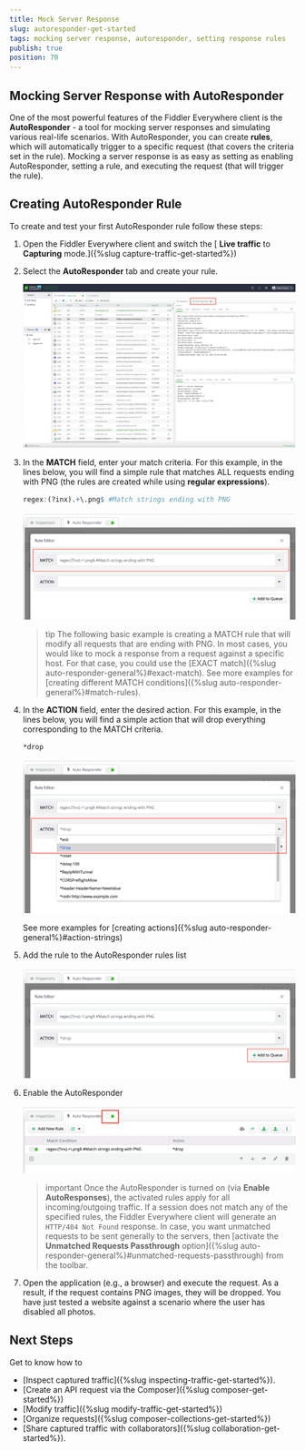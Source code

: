 ```yaml
---
title: Mock Server Response
slug: autoresponder-get-started
tags: mocking server response, autoresponder, setting response rules
publish: true
position: 70
---
```


## Mocking Server Response with AutoResponder

One of the most powerful features of the Fiddler Everywhere client is the **AutoResponder** - a tool for mocking server responses and simulating various real-life scenarios. With AutoResponder, you can create **rules**, which will automatically trigger to a specific request (that covers the criteria set in the rule). Mocking a server response is as easy as setting as enabling AutoResponder, setting a rule, and executing the request (that will trigger the rule).

## Creating AutoResponder Rule

To create and test your first AutoResponder rule follow these steps:

1. Open the Fiddler Everywhere client and switch the [ **Live traffic** to **Capturing** mode.]({%slug capture-traffic-get-started%})

2. Select the **AutoResponder** tab and create your rule. 

    ![AutoResponder button](../images/livetraffic/autoresponder/autoresponder-main-before.png)

3. In the **MATCH** field, enter your match criteria. For this example, in the lines below, you will find a simple rule that matches ALL requests ending with PNG (the rules are created while using **regular expressions**).

    ```r
    regex:(?inx).+\.png$ #Match strings ending with PNG
    ```

    ![AutoResponder button](../images/livetraffic/autoresponder/gs-autoresponder-rule-match.png)

    >tip The following basic example is creating a MATCH rule that will modify all requests that are ending with PNG. In most cases, you would like to mock a response from a request against a specific host. For that case, you could use the [EXACT match]({%slug auto-responder-general%}#exact-match). See more examples for [creating different MATCH conditions]({%slug auto-responder-general%}#match-rules).

4. In the **ACTION** field, enter the desired action. For this example, in the lines below, you will find a simple action that will drop everything corresponding to the MATCH criteria.

    ```*
    *drop
    ```

    ![AutoResponder button](../images/livetraffic/autoresponder/gs-autoresponder-rule-action.png)

    See more examples for [creating actions]({%slug auto-responder-general%}#action-strings)


5. Add the rule to the AutoResponder rules list

    ![AutoResponder button](../images/livetraffic/autoresponder/gs-autoresponder-rule-add.png)

6. Enable the AutoResponder 

    ![AutoResponder button](../images/livetraffic/autoresponder/gs-autoresponder-enable.png)

    >important Once the AutoResponder is turned on (via **Enable AutoResponses**), the activated rules apply for all incoming/outgoing traffic. If a session does not match any of the specified rules, the Fiddler Everywhere client will generate an `HTTP/404 Not Found` response. In case, you want unmatched requests to be sent generally to the servers, then [activate the **Unmatched Requests Passthrough** option]({%slug auto-responder-general%}#unmatched-requests-passthrough) from the toolbar.

6. Open the application (e.g., a browser) and execute the request. As a result, if the request contains PNG images, they will be dropped. You have just tested a website against a scenario where the user has disabled all photos.

## Next Steps

Get to know how to 
- [Inspect captured traffic]({%slug inspecting-traffic-get-started%}).
- [Create an API request via the Composer]({%slug composer-get-started%})
- [Modify traffic]({%slug modify-traffic-get-started%})
- [Organize requests]({%slug composer-collections-get-started%})
- [Share captured traffic with collaborators]({%slug collaboration-get-started%}).
